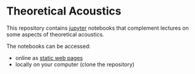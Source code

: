 # Theoretical Acoustics

This repository contains [jupyter](https://jupyter.org/) notebooks that complement lectures on some aspects of theoretical acoustics.

The notebooks can be accessed:

* online as [static web pages](http://nbviewer.ipython.org/github/esarradj/TheoreticalAcoustics/blob/master/index.ipynb)
* locally on your computer (clone the repository)